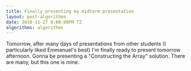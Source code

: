 ```yaml
---
title: Finally presenting my midterm presentation
layout: post-algorithms
date: 2018-11-27 8:00:00PM TZ
algorithms: algorithms
---
```


Tomorrow, after many days of presentations from other students (I particularly liked Emmanuel's best)
I'm finally ready to present tomorrow afternoon. Gonna be presenting a "Constructing the Array" solution.
There are many, but this one is mine.
